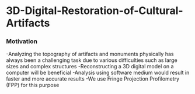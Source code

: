 # 3D-Digital-Restoration-of-Cultural-Artifacts

### Motivation
-Analyzing the topography of artifacts and monuments physically has always been a challenging task due to various difficulties such as large sizes and complex structures
-Reconstructing a 3D digital model on a computer will be beneficial 
-Analysis using software medium would result in faster and more accurate results
-We use Fringe Projection Profilometry (FPP) for this purpose
